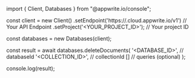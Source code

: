 import { Client, Databases } from "@appwrite.io/console";

const client = new Client()
    .setEndpoint('https://<REGION>.cloud.appwrite.io/v1') // Your API Endpoint
    .setProject('<YOUR_PROJECT_ID>'); // Your project ID

const databases = new Databases(client);

const result = await databases.deleteDocuments(
    '<DATABASE_ID>', // databaseId
    '<COLLECTION_ID>', // collectionId
    [] // queries (optional)
);

console.log(result);
